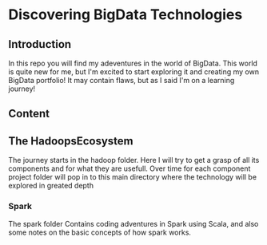 # Discovering BigData Technologies
## Introduction
In this repo you will find my adeventures in the world of BigData. 
This world is quite new for me, but I'm excited to start exploring it and creating my own BigData portfolio! It may contain flaws, but as I said I'm on a learning journey!

## Content
## The HadoopsEcosystem
The journey starts in the hadoop folder. Here I will try to get a grasp of all its components and for what they are usefull. Over time for each component project folder will pop in to this main directory where the technology will be explored in greated depth
  
### Spark
The spark folder Contains coding adventures in Spark using Scala, and also some notes on the basic concepts of how spark works.   
